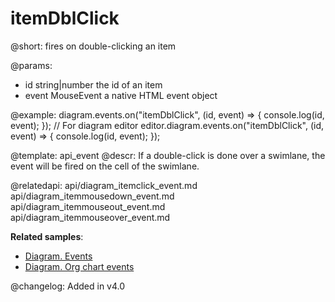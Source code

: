itemDblClick
============

@short: fires on double-clicking an item

@params:
- id        string|number   the id of an item
- event     MouseEvent      a native HTML event object

@example:
diagram.events.on("itemDblClick", (id, event) => {
    console.log(id, event);
});
// For diagram editor
editor.diagram.events.on("itemDblClick", (id, event) => {
    console.log(id, event);
});

@template: api_event
@descr:
If a double-click is done over a swimlane, the event will be fired on the cell of the swimlane.

@relatedapi:
api/diagram_itemclick_event.md
api/diagram_itemmousedown_event.md
api/diagram_itemmouseout_event.md
api/diagram_itemmouseover_event.md

**Related samples**:
- [Diagram. Events](https://snippet.dhtmlx.com/7h2hgb3g)
- [Diagram. Org chart events](https://snippet.dhtmlx.com/l38pct7c)

@changelog:
Added in v4.0
